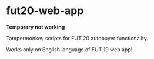 # fut20-web-app 

**Temporary not working**

Tampermonkey scripts for FUT 20 autobuyer functionality.

Works only on English language of FUT 19 web app!
